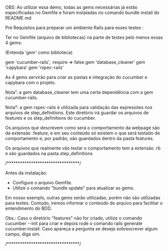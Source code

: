 OBS: Ao utilizar essa demo, todas as gems necessárias já estão especificadas no Gemfile e foram instaladas no comando bundle install do README.md 


Pré Requisitos para preparar um ambiente Rails para esses testes :

Ter no Gemfile (arquivo de bibliotecas) na parte de testes pelo menos essas 4 gems:


(Entenda 'gem' como biblioteca)


gem 'cucumber-rails', :require => false
gem 'database_cleaner'
gem 'capybara'
gem 'rspec-rails'    


As 4 gems servirão para criar as pastas e integração do cucumber e capybara com o projeto.


Nota¹: a gem database_cleaner tem uma certa dependência com a gem cucumber-rails.


Nota²: a gem rspec-rails é utilizada para validação das expressões nos arquivos de step_definitions. Este diretório irá guardar os arquivos de features e os step_definitions do cucumber.


Os arquivos que descrevem como será o comportamento da webpage são da extensão .feature, e em seu conteúdo só existem o que será testado de comportamento e, por padrão, são guardados dentro da pasta features.


Os arquivos que realmente vão testar o comportamento tem a extensão .rb e são guardados
na pasta step_definitions


/*********************************/


Antes da instalação:
 - Configure o arquivo Gemfile.
 - Utilize o comando "bundle update" para atualizar as gems.
 
Em nosso exemplo, outras gems serão utilizadas, porém não são utilizadas para testes.
Contudo, iremos informar o conteúdo do arquivo para facilitar o entendimento do BDD.


Obs.: Caso o diretório "features" não for criado, utilize o comando cucumber --init para criar
e depois rode o comando rails generate cucumber:install. Caso apareça a pergunta se deseja sobrescrever algum campo, diga sim.


/*********************************/

